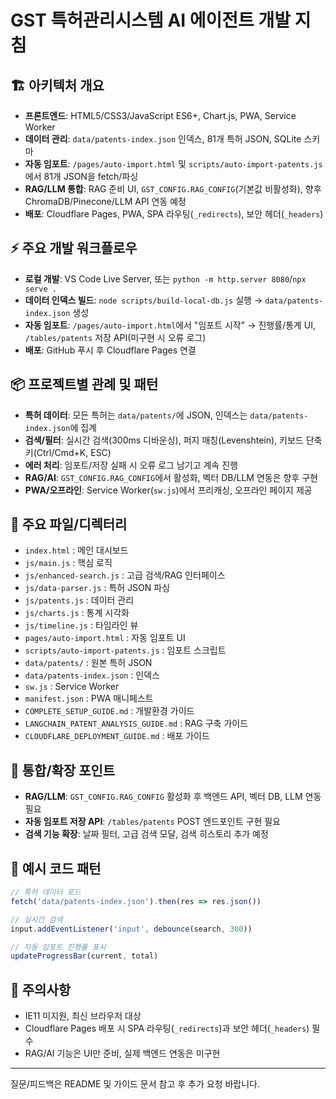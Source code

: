 # GST 특허관리시스템 AI 에이전트 개발 지침

## 🏗️ 아키텍처 개요
- **프론트엔드**: HTML5/CSS3/JavaScript ES6+, Chart.js, PWA, Service Worker
- **데이터 관리**: `data/patents-index.json` 인덱스, 81개 특허 JSON, SQLite 스키마
- **자동 임포트**: `/pages/auto-import.html` 및 `scripts/auto-import-patents.js`에서 81개 JSON을 fetch/파싱
- **RAG/LLM 통합**: RAG 준비 UI, `GST_CONFIG.RAG_CONFIG`(기본값 비활성화), 향후 ChromaDB/Pinecone/LLM API 연동 예정
- **배포**: Cloudflare Pages, PWA, SPA 라우팅(`_redirects`), 보안 헤더(`_headers`)

## ⚡ 주요 개발 워크플로우
- **로컬 개발**: VS Code Live Server, 또는 `python -m http.server 8080`/`npx serve .`
- **데이터 인덱스 빌드**: `node scripts/build-local-db.js` 실행 → `data/patents-index.json` 생성
- **자동 임포트**: `/pages/auto-import.html`에서 "임포트 시작" → 진행률/통계 UI, `/tables/patents` 저장 API(미구현 시 오류 로그)
- **배포**: GitHub 푸시 후 Cloudflare Pages 연결

## 📦 프로젝트별 관례 및 패턴
- **특허 데이터**: 모든 특허는 `data/patents/`에 JSON, 인덱스는 `data/patents-index.json`에 집계
- **검색/필터**: 실시간 검색(300ms 디바운싱), 퍼지 매칭(Levenshtein), 키보드 단축키(Ctrl/Cmd+K, ESC)
- **에러 처리**: 임포트/저장 실패 시 오류 로그 남기고 계속 진행
- **RAG/AI**: `GST_CONFIG.RAG_CONFIG`에서 활성화, 벡터 DB/LLM 연동은 향후 구현
- **PWA/오프라인**: Service Worker(`sw.js`)에서 프리캐싱, 오프라인 페이지 제공

## 🔗 주요 파일/디렉터리
- `index.html` : 메인 대시보드
- `js/main.js` : 핵심 로직
- `js/enhanced-search.js` : 고급 검색/RAG 인터페이스
- `js/data-parser.js` : 특허 JSON 파싱
- `js/patents.js` : 데이터 관리
- `js/charts.js` : 통계 시각화
- `js/timeline.js` : 타임라인 뷰
- `pages/auto-import.html` : 자동 임포트 UI
- `scripts/auto-import-patents.js` : 임포트 스크립트
- `data/patents/` : 원본 특허 JSON
- `data/patents-index.json` : 인덱스
- `sw.js` : Service Worker
- `manifest.json` : PWA 매니페스트
- `COMPLETE_SETUP_GUIDE.md` : 개발환경 가이드
- `LANGCHAIN_PATENT_ANALYSIS_GUIDE.md` : RAG 구축 가이드
- `CLOUDFLARE_DEPLOYMENT_GUIDE.md` : 배포 가이드

## 🧩 통합/확장 포인트
- **RAG/LLM**: `GST_CONFIG.RAG_CONFIG` 활성화 후 백엔드 API, 벡터 DB, LLM 연동 필요
- **자동 임포트 저장 API**: `/tables/patents` POST 엔드포인트 구현 필요
- **검색 기능 확장**: 날짜 필터, 고급 검색 모달, 검색 히스토리 추가 예정

## 📝 예시 코드 패턴
```js
// 특허 데이터 로드
fetch('data/patents-index.json').then(res => res.json())

// 실시간 검색
input.addEventListener('input', debounce(search, 300))

// 자동 임포트 진행률 표시
updateProgressBar(current, total)
```

## 🚨 주의사항
- IE11 미지원, 최신 브라우저 대상
- Cloudflare Pages 배포 시 SPA 라우팅(`_redirects`)과 보안 헤더(`_headers`) 필수
- RAG/AI 기능은 UI만 준비, 실제 백엔드 연동은 미구현

---

질문/피드백은 README 및 가이드 문서 참고 후 추가 요청 바랍니다.
